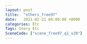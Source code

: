 ```yaml
---
layout: post
title:  "others_free97"
date:   2021-02-21 04:00:00 +0000
categories: Etc
Tags: Story Etc
SceneCode: ["scene_free97_q1_s20"]
---
```

